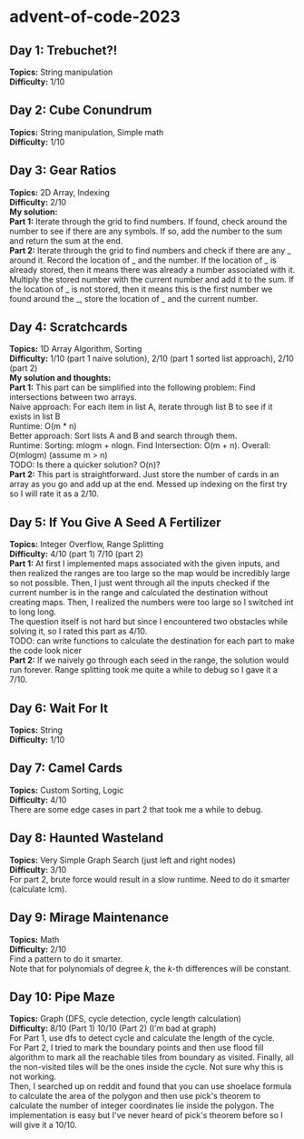 # advent-of-code-2023

## Day 1: Trebuchet?!

**Topics:** String manipulation <br>
**Difficulty:** 1/10

## Day 2: Cube Conundrum

**Topics:** String manipulation, Simple math <br>
**Difficulty:** 1/10

## Day 3: Gear Ratios

**Topics:** 2D Array, Indexing <br>
**Difficulty:** 2/10 <br>
**My solution:** <br>
**Part 1:** Iterate through the grid to find numbers. If found, check around the number to see if there are any symbols. If so, add the number to the sum and return the sum at the end. <br>
**Part 2:** Iterate through the grid to find numbers and check if there are any _ around it. Record the location of _ and the number. If the location of _ is already stored, then it means there was already a number associated with it. Multiply the stored number with the current number and add it to the sum. If the location of _ is not stored, then it means this is the first number we found around the _, store the location of _ and the current number.

## Day 4: Scratchcards

**Topics:** 1D Array Algorithm, Sorting <br>
**Difficulty:** 1/10 (part 1 naive solution), 2/10 (part 1 sorted list approach), 2/10 (part 2) <br>
**My solution and thoughts:** <br>
**Part 1:** This part can be simplified into the following problem: Find intersections between two arrays. <br>
Naive approach: For each item in list A, iterate through list B to see if it exists in list B <br>
Runtime: O(m \* n) <br>
Better approach: Sort lists A and B and search through them. <br>
Runtime: Sorting: mlogm + nlogn. Find Intersection: O(m + n). Overall: O(mlogm) (assume m > n) <br>
TODO: Is there a quicker solution? O(n)? <br>
**Part 2:** This part is straightforward. Just store the number of cards in an array as you go and add up at the end. Messed up indexing on the first try so I will rate it as a 2/10.

## Day 5: If You Give A Seed A Fertilizer

**Topics:** Integer Overflow, Range Splitting <br>
**Difficulty:** 4/10 (part 1) 7/10 (part 2) <br>
**Part 1:** At first I implemented maps associated with the given inputs, and then realized the ranges are too large so the map would be incredibly large so not possible. Then, I just went through all the inputs checked if the current number is in the range and calculated the destination without creating maps. Then, I realized the numbers were too large so I switched int to long long. <br>
The question itself is not hard but since I encountered two obstacles while solving it, so I rated this part as 4/10. <br>
TODO: can write functions to calculate the destination for each part to make the code look nicer <br>
**Part 2:** If we naively go through each seed in the range, the solution would run forever. Range splitting took me quite a while to debug so I gave it a 7/10.

## Day 6: Wait For It

**Topics:** String <br>
**Difficulty:** 1/10

## Day 7: Camel Cards

**Topics:** Custom Sorting, Logic <br>
**Difficulty:** 4/10 <br>
There are some edge cases in part 2 that took me a while to debug.

## Day 8: Haunted Wasteland

**Topics:** Very Simple Graph Search (just left and right nodes) <br>
**Difficulty:** 3/10 <br>
For part 2, brute force would result in a slow runtime. Need to do it smarter (calculate lcm).

## Day 9: Mirage Maintenance

**Topics:** Math <br>
**Difficulty:** 2/10 <br>
Find a pattern to do it smarter. <br>
Note that for polynomials of degree $k$, the $k$-th differences will be constant.

## Day 10: Pipe Maze <br>

**Topics:** Graph (DFS, cycle detection, cycle length calculation) <br>
**Difficulty:** 8/10 (Part 1) 10/10 (Part 2) (I'm bad at graph) <br>
For Part 1, use dfs to detect cycle and calculate the length of the cycle. <br>
For Part 2, I tried to mark the boundary points and then use flood fill algorithm to mark all the reachable tiles from boundary as visited. Finally, all the non-visited tiles will be the ones inside the cycle. Not sure why this is not working. <br>
Then, I searched up on reddit and found that you can use shoelace formula to calculate the area of the polygon and then use pick's theorem to calculate the number of integer coordinates lie inside the polygon. The implementation is easy but I've never heard of pick's theorem before so I will give it a 10/10.
